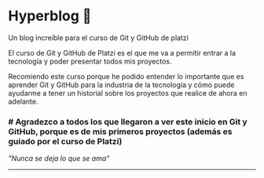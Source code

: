 # Hyperblog 🥇
Un blog increible para el curso de Git y GitHub de platzi

El curso de Git y GitHub de Platzi es el que me va a permitir entrar a la tecnología y poder presentar todos mis proyectos.

Recomiendo este curso porque he podido entender lo importante que es aprender Git y GitHub para la industria de la tecnología y cómo puede ayudarme a tener un historial sobre los proyectos que realice de ahora en adelante.

### # Agradezco a todos los que llegaron a ver este inicio en Git y GitHub, porque es de mis primeros proyectos (además es guiado por el curso de Platzi)

*"Nunca se deja lo que se ama"*

------------
